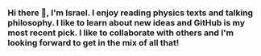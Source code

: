 ### Hi there 👋, I'm Israel. I enjoy reading physics texts and talking philosophy. I like to learn about new ideas and GitHub is my most recent pick. I like to collaborate with others and I'm looking forward to get in the mix of all that!

<!--
**IsraelAkpan/IsraelAkpan** is a ✨ _special_ ✨ repository because its `README.md` (this file) appears on your GitHub profile.

Here are some ideas to get you started:

- 🔭 I’m currently working on ...
- 🌱 I’m currently learning ...
- 👯 I’m looking to collaborate on ...
- 🤔 I’m looking for help with ...
- 💬 Ask me about ...
- 📫 How to reach me: ...
- 😄 Pronouns: ...
- ⚡ Fun fact: ...
-->
